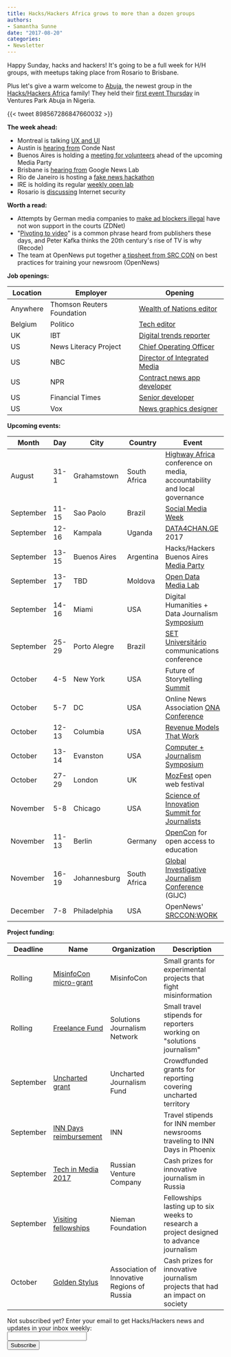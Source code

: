 ```yaml
---
title: Hacks/Hackers Africa grows to more than a dozen groups
authors:
- Samantha Sunne
date: "2017-08-20"
categories:
- Newsletter
---
```


Happy Sunday, hacks and hackers! It's going to be a full week for H/H groups, with meetups taking place from Rosario to Brisbane.

Plus let's give a warm welcome to [Abuja](https://twitter.com/hashtag/HHABJ?src=hash), the newest group in the [Hacks/Hackers Africa](http://www.hackafrica.org/about-hacks-hackers/) family! They held their [first event Thursday](https://docs.google.com/forms/d/1da9Cf4XVkyEg4KOUCHRKva5qZtzOuUeKKBOZy9N0bO4/viewform?edit_requested=true) in Ventures Park Abuja in Nigeria.

{{< tweet 898567286847660032 >}}

**The week ahead:**

* Montreal is talking [UX and UI](https://www.meetup.com/HacksHackersMontreal/events/240810881/)
* Austin is [hearing from](https://www.meetup.com/Hacks-Hackers-Austin/events/242368431/) Conde Nast
* Buenos Aires is holding a [meeting for volunteers](https://www.meetup.com/HacksHackersBA/events/242648493/) ahead of the upcoming Media Party
* Brisbane is [hearing from](https://www.meetup.com/Hacks-Hackers-Brisbane/events/241838911/) Google News Lab
* Rio de Janeiro is hosting a [fake news hackathon](https://www.meetup.com/Hacks-Hackers-Rio/events/242232146/)
* IRE is holding its regular [weekly open lab](https://www.google.com/url?q=https%3A%2F%2Fwww.meetup.com%2FhackshackersIRE%2Fevents%2F242604308%2F&sa=D&usd=2&usg=AFQjCNFMWe3kzVymQIA8AKm2joZOy5Xzuw)
* Rosario is [discussing](https://www.meetup.com/Hacks-Hackers-Rosario/events/242316674/) Internet security

**Worth a read:**

* Attempts by German media companies to [make ad blockers illegal](http://www.zdnet.com/article/adblock-plus-wins-again-new-court-ruling-backs-ad-blocker-against-media-firms/) have not won support in the courts (ZDNet)
* "[Pivoting to video](https://www.recode.net/2017/8/17/16163636/media-publishers-video-pivot-facebook-platforms-advertising)" is a common phrase heard from publishers these days, and Peter Kafka thinks the 20th century's rise of TV is why (Recode)
* The team at OpenNews put together [a tipsheet from SRC CON](https://docs.google.com/document/d/1wMgH5ErSQOIcRDQX5jzNGXCeepc8Ud-TAJkS7MfFpHE/edit) on best practices for training your newsroom (OpenNews)

**Job openings:**

| Location | Employer | Opening |
| -------- | -------- | ------- |
Anywhere | Thomson Reuters Foundation | [Wealth of Nations editor](http://ijnet.org/en/opportunities/thomson-reuters-foundation-seeks-editor-worldwide)
Belgium | Politico | [Tech editor](http://www.gorkanajobs.co.uk//job/73381/politico-tech-editor-brussels-/)
UK | IBT | [Digital trends reporter](http://www.gorkanajobs.co.uk/job/73532/international-business-times-uk-newsweek-digital-trends-reporter/?deviceType=Desktop&TrackID=1)
US | News Literacy Project | [Chief Operating Officer](http://ire.org/jobs/job/1076/)
US | NBC | [Director of Integrated Media](http://careers.journalists.org/jobs/10189143/director-of-integrated-media-wrc)
US | NPR | [Contract news app developer](http://blog.apps.npr.org/2017/08/11/newsappdev-backup.html)
US | Financial Times | [Senior developer](https://ft.wd3.myworkdayjobs.com/FT_External_Careers/job/OSB-London-35-hours/Senior-Developer_JR000712)
US | Vox | [News graphics designer](https://boards.greenhouse.io/voxmedia/jobs/794533?gh_jid=794533&gh_src=vwoy1j1)

**Upcoming events:**

| Month | Day | City | Country | Event |
| ----- | --- | ---- | ------- | ----- |
August | 31-1 | Grahamstown | South Africa | [Highway Africa](http://highwayafrica.ru.ac.za/) conference on media, accountability and local governance
September | 11-15 | Sao Paolo | Brazil | [Social Media Week](http://ijnet.org/en/opportunities/social-media-week-opens-registration-worldwide)
September | 12-16 | Kampala | Uganda | [DATA4CHAN.GE](https://data4change.workable.com/j/39DA82ABB7) 2017
September | 13-15 | Buenos Aires | Argentina | Hacks/Hackers Buenos Aires [Media Party](http://mediaparty.info/)
September | 13-17 | TBD | Moldova | [Open Data Media Lab](http://www.md.undp.org/content/moldova/en/home/presscenter/pressreleases/2017/07/17/pnud-inspir-jurnali-tii-i-activi-tii-civici-s-valorifice-datele-deschise-.html)
September | 14-16 | Miami | USA | Digital Humanities + Data Journalism [Symposium](http://dhdjmiami.com/)
September | 25-29 | Porto Alegre | Brazil | [SET Universitário](http://www.pucrs.br/famecos/set/) communications conference
October | 4-5 | New York | USA | Future of Storytelling [Summit](https://futureofstorytelling.org/summit)
October | 5-7 | DC | USA | Online News Association [ONA Conference](https://ona17.journalists.org/)
October | 12-13 | Columbia | USA | [Revenue Models That Work](https://www.rjionline.org/events/revenue-models-that-work)
October | 13-14 | Evanston | USA | [Computer + Journalism Symposium](http://cj2017.northwestern.edu/)
October | 27-29 | London | UK | [MozFest](https://mozillafestival.org/) open web festival
November | 5-8 | Chicago | USA | [Science of Innovation Summit for Journalists](http://ijnet.org/en/opportunities/science-innovation-summit-journalists-open-us)
November | 11-13 | Berlin | Germany | [OpenCon](https://apply.opencon2017.org/referral/canada) for open access to education
November | 16-19 | Johannesburg | South Africa | [Global Investigative Journalism Conference](http://gijc2017.org/) (GIJC)
December | 7-8 | Philadelphia | USA | OpenNews'  [SRCCON:WORK](https://opennews.org/blog/srccon-work/)

**Project funding:**

| Deadline | Name | Organization | Description |
| -------- | ---- | ------------ | ----- |
Rolling | [MisinfoCon micro-grant](https://docs.google.com/forms/d/e/1FAIpQLScyX13mJU0DLUaoAFijjClCOUbzKrdqfFR2gMwv0eXVKJYXyQ/viewform?c=0&w=1) | MisinfoCon | Small grants for experimental projects that fight misinformation
Rolling | [Freelance Fund](http://solutionsjournalism.org/now-offering-travel-funds-freelancers/) | Solutions Journalism Network | Small travel stipends for reporters working on "solutions journalism"
September | [Uncharted grant](https://unchartedjournalism.org/) | Uncharted Journalism Fund | Crowdfunded grants for reporting covering uncharted territory 
September | [INN Days reimbursement](https://form.jotform.com/60836014737961) | INN | Travel stipends for INN member newsrooms traveling to INN Days in Phoenix
September | [Tech in Media 2017](http://ijnet.org/en/opportunities/innovative-journalism-contest-accepting-entries-russia) | Russian Venture Company | Cash prizes for innovative journalism in Russia
September | [Visiting fellowships](http://nieman.harvard.edu/fellowships/nieman-visiting-fellowships/) | Nieman Foundation | Fellowships lasting up to six weeks to research a project designed to advance journalism
October | [Golden Stylus](http://ijnet.org/en/opportunities/contest-reporting-new-technologies-open-russia) | Association of Innovative Regions of Russia | Cash prizes for innovative journalism projects that had an impact on society

<div id="mc_embed_signup"><form id="mc-embedded-subscribe-form" class="validate" action="//hackshackers.us1.list-manage.com/subscribe/post?u=c56f2e53d5ed6ef87f8aaa75c&amp;id=fb2bc6f10b" method="post" name="mc-embedded-subscribe-form" novalidate="" target="_blank">

<div id="mc_embed_signup_scroll">

<div class="mc-field-group"><label for="mce-EMAIL">Not subscribed yet? Enter your email to get Hacks/Hackers news and updates in your inbox weekly:  </label></div>

<div class="mc-field-group"><input id="mce-EMAIL" class="required email" name="EMAIL" type="email" value="" /></div>

<!-- real people should not fill this in and expect good things - do not remove this or risk form bot signups-->

<div style="position: absolute; left: -5000px;"><input tabindex="-1" name="b_c56f2e53d5ed6ef87f8aaa75c_fb2bc6f10b" type="text" value="" /></div>

<div class="clear"><input id="mc-embedded-subscribe" class="button" name="subscribe" type="submit" value="Subscribe" /></div>

</div>

</form></div>

<!--End mc_embed_signup-->

<meta name="twitter:card" content="summary">

<meta name="twitter:image:src" content="https://hackshackers.com/content-images/about/hackshackers_logomark.png">

